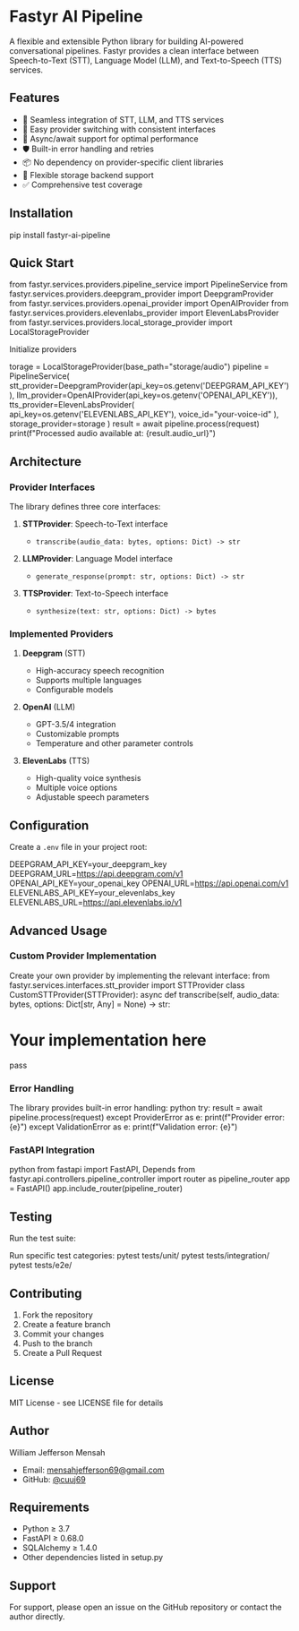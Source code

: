 
# Fastyr AI Pipeline

A flexible and extensible Python library for building AI-powered conversational pipelines. Fastyr provides a clean interface between Speech-to-Text (STT), Language Model (LLM), and Text-to-Speech (TTS) services.

## Features

- 🔄 Seamless integration of STT, LLM, and TTS services
- 🔌 Easy provider switching with consistent interfaces
- 🚀 Async/await support for optimal performance
- 🛡️ Built-in error handling and retries
- 📦 No dependency on provider-specific client libraries
- 💾 Flexible storage backend support
- ✅ Comprehensive test coverage

## Installation

pip install fastyr-ai-pipeline

## Quick Start


from fastyr.services.providers.pipeline_service import PipelineService
from fastyr.services.providers.deepgram_provider import DeepgramProvider
from fastyr.services.providers.openai_provider import OpenAIProvider
from fastyr.services.providers.elevenlabs_provider import ElevenLabsProvider
from fastyr.services.providers.local_storage_provider import LocalStorageProvider

Initialize providers

torage = LocalStorageProvider(base_path="storage/audio")
pipeline = PipelineService(
stt_provider=DeepgramProvider(api_key=os.getenv('DEEPGRAM_API_KEY')),
llm_provider=OpenAIProvider(api_key=os.getenv('OPENAI_API_KEY')),
tts_provider=ElevenLabsProvider(
api_key=os.getenv('ELEVENLABS_API_KEY'),
voice_id="your-voice-id"
),
storage_provider=storage
)
result = await pipeline.process(request)
print(f"Processed audio available at: {result.audio_url}")


## Architecture

### Provider Interfaces

The library defines three core interfaces:

1. **STTProvider**: Speech-to-Text interface
   - `transcribe(audio_data: bytes, options: Dict) -> str`

2. **LLMProvider**: Language Model interface
   - `generate_response(prompt: str, options: Dict) -> str`

3. **TTSProvider**: Text-to-Speech interface
   - `synthesize(text: str, options: Dict) -> bytes`

### Implemented Providers

1. **Deepgram** (STT)
   - High-accuracy speech recognition
   - Supports multiple languages
   - Configurable models

2. **OpenAI** (LLM)
   - GPT-3.5/4 integration
   - Customizable prompts
   - Temperature and other parameter controls

3. **ElevenLabs** (TTS)
   - High-quality voice synthesis
   - Multiple voice options
   - Adjustable speech parameters

## Configuration

Create a `.env` file in your project root:

DEEPGRAM_API_KEY=your_deepgram_key
DEEPGRAM_URL=https://api.deepgram.com/v1
OPENAI_API_KEY=your_openai_key
OPENAI_URL=https://api.openai.com/v1
ELEVENLABS_API_KEY=your_elevenlabs_key
ELEVENLABS_URL=https://api.elevenlabs.io/v1



## Advanced Usage

### Custom Provider Implementation

Create your own provider by implementing the relevant interface:
from fastyr.services.interfaces.stt_provider import STTProvider
class CustomSTTProvider(STTProvider):
async def transcribe(self, audio_data: bytes, options: Dict[str, Any] = None) -> str:
# Your implementation here
pass

### Error Handling

The library provides built-in error handling:
python
try:
result = await pipeline.process(request)
except ProviderError as e:
print(f"Provider error: {e}")
except ValidationError as e:
print(f"Validation error: {e}")


### FastAPI Integration
python
from fastapi import FastAPI, Depends
from fastyr.api.controllers.pipeline_controller import router as pipeline_router
app = FastAPI()
app.include_router(pipeline_router)


## Testing

Run the test suite:

Run specific test categories:
pytest tests/unit/
pytest tests/integration/
pytest tests/e2e/


## Contributing

1. Fork the repository
2. Create a feature branch
3. Commit your changes
4. Push to the branch
5. Create a Pull Request

## License

MIT License - see LICENSE file for details

## Author

William Jefferson Mensah
- Email: mensahjefferson69@gmail.com
- GitHub: [@cuuj69](https://github.com/cuuj69)

## Requirements

- Python ≥ 3.7
- FastAPI ≥ 0.68.0
- SQLAlchemy ≥ 1.4.0
- Other dependencies listed in setup.py

## Support

For support, please open an issue on the GitHub repository or contact the author directly.




